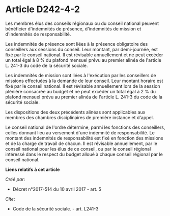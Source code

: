 # Article D242-4-2

Les membres élus des conseils régionaux ou du conseil national peuvent bénéficier d'indemnités de présence, d'indemnités de
mission et d'indemnités de responsabilité.

Les indemnités de présence sont liées à la présence obligatoire des conseillers aux sessions du conseil. Leur montant, par
demi-journée, est fixé par le conseil national. Il est révisable annuellement et ne peut excéder un total égal à 8 % du
plafond mensuel prévu au premier alinéa de l'article L. 241-3 du code de la sécurité sociale.

Les indemnités de mission sont liées à l'exécution par les conseillers de missions effectuées à la demande de leur conseil.
Leur montant horaire est fixé par le conseil national. Il est révisable annuellement lors de la session plénière consacrée au
budget et ne peut excéder un total égal à 2 % du plafond mensuel prévu au premier alinéa de l'article L. 241-3 du code de la
sécurité sociale.

Les dispositions des deux précédents alinéas sont applicables aux membres des chambres disciplinaires de première instance et
d'appel.

Le conseil national de l'ordre détermine, parmi les fonctions des conseillers, celles donnant lieu au versement d'une
indemnité de responsabilité. Le montant des indemnités de responsabilité est fixé en fonction des missions et de la charge de
travail de chacun. Il est révisable annuellement, par le conseil national pour les élus de ce conseil, ou par le conseil
régional intéressé dans le respect du budget alloué à chaque conseil régional par le conseil national.

**Liens relatifs à cet article**

_Créé par_:

  - Décret n°2017-514 du 10 avril 2017 - art. 5

_Cite_:

  - Code de la sécurité sociale. - art. L241-3
